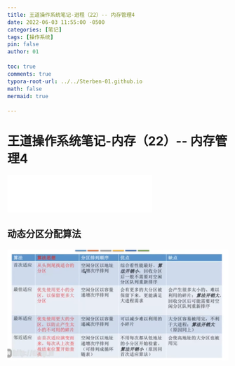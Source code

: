 ```yaml
---
title: 王道操作系统笔记-进程（22）-- 内存管理4
date: 2022-06-03 11:55:00 -0500
categories: [笔记]
tags: [操作系统]
pin: false
author: 01

toc: true
comments: true
typora-root-url: ../../Sterben-01.github.io
math: false
mermaid: true

---
```


# 王道操作系统笔记-内存（22）-- 内存管理4

<iframe frameborder="no" border="0" marginwidth="0" marginheight="0" width="330" height="86" src="//music.163.com/outchain/player?type=2&amp;id=410446173&amp;auto=1&amp;height=66"> </iframe>

## 动态分区分配算法

### ![QQ截图20220603134540](/assets/blog_res/2022-06-03-OS25%20(copy).assets/QQ%E6%88%AA%E5%9B%BE20220603134540.png)
